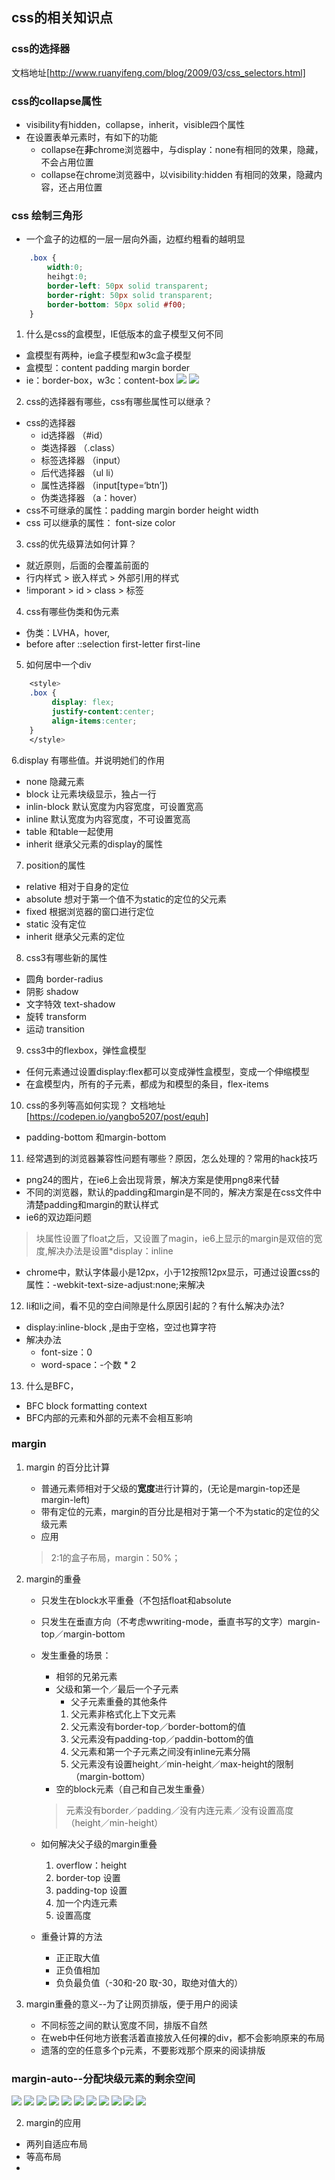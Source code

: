 ## css的相关知识点

### css的选择器
文档地址[http://www.ruanyifeng.com/blog/2009/03/css_selectors.html]


### css的collapse属性
+ visibility有hidden，collapse，inherit，visible四个属性
+ 在设置表单元素时，有如下的功能
	- collapse在**非**chrome浏览器中，与display：none有相同的效果，隐藏，不会占用位置
	- collapse在chrome浏览器中，以visibility:hidden 有相同的效果，隐藏内容，还占用位置

### css 绘制三角形
+ 一个盒子的边框的一层一层向外画，边框约粗看的越明显
```css
	.box {
		width:0;
		heihgt:0;
		border-left: 50px solid transparent;
		border-right: 50px solid transparent;
		border-bottom: 50px solid #f00;
	}
```

1. 什么是css的盒模型，IE低版本的盒子模型又何不同
+ 盒模型有两种，ie盒子模型和w3c盒子模型
+ 盒模型：content padding margin border
+ ie：border-box，w3c：content-box
![](../image/box/ie.png)
![](../image/box/w3c.jpg)

2. css的选择器有哪些，css有哪些属性可以继承？
+ css的选择器
	- id选择器 （#id）
	- 类选择器 （.class）
	- 标签选择器 （input）
	- 后代选择器 （ul li）
	- 属性选择器 （input[type=‘btn’])
	- 伪类选择器 （a：hover）
+ css不可继承的属性：padding margin border height width 
+ css 可以继承的属性： font-size color 

3. css的优先级算法如何计算？
+ 就近原则，后面的会覆盖前面的
+ 行内样式 > 嵌入样式 > 外部引用的样式
+ !imporant  > id > class > 标签

4. css有哪些伪类和伪元素
+ 伪类：LVHA，hover,
+ before after ::selection first-letter first-line

5. 如何居中一个div
```css
	<style>
	.box {
		 display: flex;
		 justify-content:center;
		 align-items:center;
	}
	</style>
```

6.display 有哪些值。并说明她们的作用
+ none 隐藏元素
+ block 让元素块级显示，独占一行
+ inlin-block 默认宽度为内容宽度，可设置宽高
+ inline 默认宽度为内容宽度，不可设置宽高
+ table 和table一起使用
+ inherit 继承父元素的display的属性

7. position的属性
+ relative 相对于自身的定位
+ absolute 想对于第一个值不为static的定位的父元素
+ fixed 根据浏览器的窗口进行定位
+ static 没有定位
+ inherit 继承父元素的定位

8. css3有哪些新的属性
+ 圆角 border-radius
+ 阴影 shadow
+ 文字特效 text-shadow
+ 旋转 transform 
+ 运动 transition

9. css3中的flexbox，弹性盒模型
+ 任何元素通过设置display:flex都可以变成弹性盒模型，变成一个伸缩模型
+ 在盒模型内，所有的子元素，都成为和模型的条目，flex-items

10. css的多列等高如何实现？
文档地址[https://codepen.io/yangbo5207/post/equh]
+ padding-bottom 和margin-bottom

11. 经常遇到的浏览器兼容性问题有哪些？原因，怎么处理的？常用的hack技巧
+ png24的图片，在ie6上会出现背景，解决方案是使用png8来代替
+ 不同的浏览器，默认的padding和margin是不同的，解决方案是在css文件中清楚padding和margin的默认样式
+ ie6的双边距问题
> 块属性设置了float之后，又设置了magin，ie6上显示的margin是双倍的宽度,解决办法是设置*display：inline
+ chrome中，默认字体最小是12px，小于12按照12px显示，可通过设置css的属性：-webkit-text-size-adjust:none;来解决

12. li和li之间，看不见的空白间隙是什么原因引起的？有什么解决办法?
+ display:inline-block ,是由于空格，空过也算字符
+ 解决办法
	- font-size：0
	- word-space：-个数 * 2
13. 什么是BFC，
+ BFC block formatting context
+ BFC内部的元素和外部的元素不会相互影响


### margin 
1. margin 的百分比计算
	+ 普通元素师相对于父级的**宽度**进行计算的，(无论是margin-top还是margin-left)
	+ 带有定位的元素，margin的百分比是相对于第一个不为static的定位的父级元素
	+ 应用
	> 2:1的盒子布局，margin：50%；

2. margin的重叠
	+ 只发生在block水平重叠（不包括float和absolute
	+ 只发生在垂直方向（不考虑wwriting-mode，垂直书写的文字）margin-top／margin-bottom
	+ 发生重叠的场景：
		- 相邻的兄弟元素
		- 父级和第一个／最后一个子元素
			* 父子元素重叠的其他条件
			1. 父元素非格式化上下文元素
			2. 父元素没有border-top／border-bottom的值
			3. 父元素没有padding-top／paddin-bottom的值
			4. 父元素和第一个子元素之间没有inline元素分隔
			5. 父元素没有设置height／min-height／max-height的限制（margin-bottom）
		- 空的block元素（自己和自己发生重叠）
		> 元素没有border／padding／没有内连元素／没有设置高度（height／min-height）
	+ 如何解决父子级的margin重叠
		1. overflow：height
		2. border-top 设置
		3. padding-top 设置
		4. 加一个内连元素
		5. 设置高度


	+ 重叠计算的方法
		- 正正取大值
		- 正负值相加
		- 负负最负值（-30和-20 取-30，取绝对值大的）

3. margin重叠的意义--为了让网页排版，便于用户的阅读
	+ 不同标签之间的默认宽度不同，排版不自然
	+ 在web中任何地方嵌套活着直接放入任何裸的div，都不会影响原来的布局
	+ 遗落的空的任意多个p元素，不要影戏那个原来的阅读排版


### margin-auto--分配块级元素的剩余空间
![](../image/margin/01.png)
![](../image/margin/02.png)
![](../image/margin/03.png)
![](../image/margin/04.png)
![](../image/margin/05.png)
![](../image/margin/06.png)
![](../image/margin/07.png)
![](../image/margin/08.png)
![](../image/margin/09.png)
![](../image/margin/10.png)
![](../image/margin/11.png)






2. margin的应用
+ 两列自适应布局
+ 等高布局
+ 





















